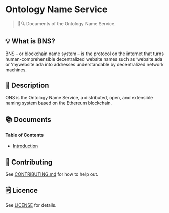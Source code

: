 # Ontology Name Service

> 📖🔍 Documents of the Ontology Name Service.

## 💡 What is BNS?
BNS – or blockchain name system – is the protocol on the internet that turns human-comprehensible decentralized website names such as ‘website.ada or ‘mywebsite.ada into addresses understandable by decentralized network machines.

## 📝 Description

ONS is the Ontology Name Service, a distributed, open, and extensible naming system based on the Ethereum blockchain.

## 📚 Documents

#### Table of Contents
-  [Introduction](./docs/INTRODUCTION.md)

## 📣 Contributing
See [CONTRIBUTING.md](./CONTRIBUTING.md) for how to help out.

## 🗒 Licence
See [LICENSE](./LICENSE) for details.
